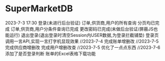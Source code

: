 # SuperMarketDB
2023-7-3 17:30
登录(未进行后台验证)
订单,供货商,用户的所有查询
分页均已完成
订单,供货商,用户分条件查询已完成
更改密码已完成(未做后台验证/屏蔽JS也能运行)
退出登录(退出登录时清空Session内USER数据,为登录拦截铺垫)
登录页调用一言API,实现一言打字机显现效果
//2023-7-4
完成账单增删改
//2023-7-5
完成供应商增删改
完成用户增删改查
//2023-7-5
优化了一点点东西
//2023-7-6
添加了是否登录判断
账单的Excel表格下载功能

